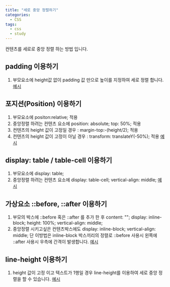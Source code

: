 ```yaml
---
title: "세로 중앙 정렬하기"
categories:
  - CSS
tags:
  - css
  - study
---
```


컨텐츠를 세로로 중앙 정렬 하는 방법 입니다.

## padding  이용하기
1. 부모요소에 height값 없이 padding 값 만으로 높이를 지정하여 세로 정렬 합니다.
[예시](https://jsfiddle.net/bearjin/phv4Lz0d/)

## 포지션(Position)  이용하기
1. 부모요소에 positon:relative; 적용 
2. 중앙정렬 하려는 컨텐츠 요소에 position: absolute; top: 50%; 적용
3. 컨텐츠의 height 값이 고정일 경우 : margin-top:-(height/2); 적용 
4. 컨텐츠의 height 값이 고정이 아닐 경우 : transform: translateY(-50%); 적용
[예시](https://jsfiddle.net/bearjin/whsq3L4b/)

## display: table / table-cell 이용하기
1. 부모요소에 display: table;
2. 중앙정렬 하려는 컨텐츠 요소에 display: table-cell; vertical-align: middle;
[예시](https://jsfiddle.net/bearjin/s973Lakf/)

## 가상요소 ::before, ::after 이용하기
1. 부모의 박스에 ::before 혹은 ::after 를 추가 한 후 content: ""; display: inline-block; height: 100%; vertical-align: middle; 
2. 중앙정렬 시키고싶은 컨텐츠박스에도  display: inline-block; vertical-align: middle; 
단 이방법은 inline-block 박스끼리의 정렬로 ::before 사용시 왼쪽에  ::after 사용시 우측에 간격이 발생합니다.
[예시](https://jsfiddle.net/bearjin/xp4y10ep/)

## line-height 이용하기
1. height 값이 고정 이고 텍스트가 1행일 경우 line-height를 이용하여 세로 중앙 정렬을 할 수 있습니다.
[예시](https://jsfiddle.net/bearjin/voec0ot9/2/)